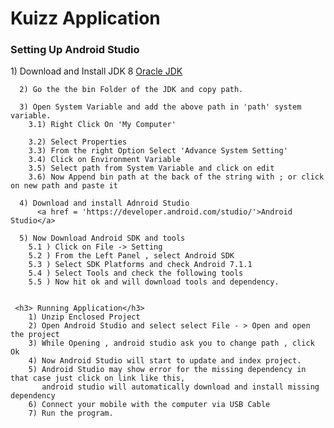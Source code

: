 <Html>

<body>

  <h1> Kuizz Application </h1>
  
  <H3>Setting Up Android Studio</h3>
     1)  Download and Install JDK 8 
           <a href = "https://www.oracle.com/technetwork/java/javase/downloads/jdk11-downloads-5066655.html"> Oracle JDK  </a>
        
      2) Go the the bin Folder of the JDK and copy path.
      
      3) Open System Variable and add the above path in 'path' system variable.
        3.1) Right Click On 'My Computer'
          
        3.2) Select Properties
        3.3) From the right Option Select 'Advance System Setting'
        3.4) Click on Environment Variable
        3.5) Select path from System Variable and click on edit
        3.6) Now Append bin path at the back of the string with ; or click on new path and paste it
      
      4) Download and install Adnroid Studio
          <a href = 'https://developer.android.com/studio/'>Android Studio</a>
          
      5) Now Download Android SDK and tools 
        5.1 ) Click on File -> Setting 
        5.2 ) From the Left Panel , select Android SDK
        5.3 ) Select SDK Platforms and check Android 7.1.1
        5.4 ) Select Tools and check the following tools
        5.5 ) Now hit ok and will download tools and dependency.
        
      
     <h3> Running Application</h3>
        1) Unzip Enclosed Project
        2) Open Android Studio and select select File - > Open and open the project
        3) While Opening , android studio ask you to change path , click Ok
        4) Now Android Studio will start to update and index project.
        5) Android Studio may show error for the missing dependency in that case just click on link like this, 
           android studio will automatically download and install missing dependency
        6) Connect your mobile with the computer via USB Cable
        7) Run the program.
        
        
      
<body>

<Html>

